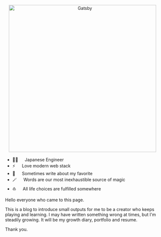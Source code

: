 <p align="center">
  <a href="https://mashroom.at">
    <img alt="Gatsby" src="https://github.com/yellow-high5/mashroom.at/blob/main/src/assets/logo-title-light.png?raw=true" width="480" />
  </a>
</p>

- 👨‍💻 　 Japanese Engineer
- ⚡️ 　 Love modern web stack
- 💖 　 Sometimes write about my favorite
- 🪄 　 Words are our most inexhaustible source of magic
- ⛵️ 　 All life choices are fulfilled somewhere

Hello everyone who came to this page.

This is a blog to introduce small outputs for me to be a creator who keeps playing and learning.
I may have written something wrong at times, but I'm steadily growing. It will be my growth diary, portfolio and resume.

Thank you.
